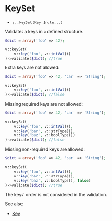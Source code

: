 # KeySet

- `v::keySet(Key $rule...)`

Validates a keys in a defined structure.

```php
$dict = array('foo' => 42);

v::keySet(
    v::key('foo', v::intVal())
)->validate($dict); //true
```

Extra keys are not allowed:
```php
$dict = array('foo' => 42, 'bar' => 'String');

v::keySet(
    v::key('foo', v::intVal())
)->validate($dict); //false
```

Missing required keys are not allowed:
```php
$dict = array('foo' => 42, 'bar' => 'String');

v::keySet(
    v::key('foo', v::intVal()),
    v::key('bar', v::strType()),
    v::key('baz', v::boolType())
)->validate($dict); //false
```

Missing non-required keys are allowed:
```php
$dict = array('foo' => 42, 'bar' => 'String');

v::keySet(
    v::key('foo', v::intVal()),
    v::key('bar', v::strType()),
    v::key('baz', v::boolType(), false)
)->validate($dict); //true
```

The keys' order is not considered in the validation.

See also:

  * [Key](Key.md)
